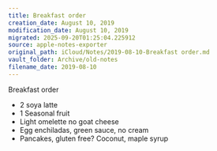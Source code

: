 ```yaml
---
title: Breakfast order
creation_date: August 10, 2019
modification_date: August 10, 2019
migrated: 2025-09-20T01:25:04.225912
source: apple-notes-exporter
original_path: iCloud/Notes/2019-08-10-Breakfast order.md
vault_folder: Archive/old-notes
filename_date: 2019-08-10
---
```



Breakfast order

* 2 soya latte
* 1 Seasonal fruit
* Light omelette no goat cheese 
* Egg enchiladas, green sauce, no cream
* Pancakes, gluten free? Coconut, maple syrup 

